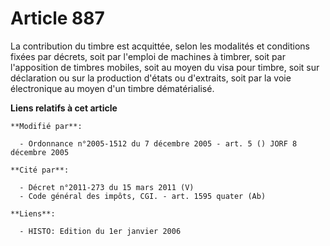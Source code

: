 # Article 887

La contribution du timbre est acquittée, selon les modalités et conditions fixées par décrets, soit par l'emploi de machines
à timbrer, soit par l'apposition de timbres mobiles, soit au moyen du visa pour timbre, soit sur déclaration ou sur la
production d'états ou d'extraits, soit par la voie électronique au moyen d'un timbre dématérialisé.

**Liens relatifs à cet article**

	**Modifié par**:

	  - Ordonnance n°2005-1512 du 7 décembre 2005 - art. 5 () JORF 8 décembre 2005

	**Cité par**:

	  - Décret n°2011-273 du 15 mars 2011 (V)
	  - Code général des impôts, CGI. - art. 1595 quater (Ab)

	**Liens**:

	  - HISTO: Edition du 1er janvier 2006

